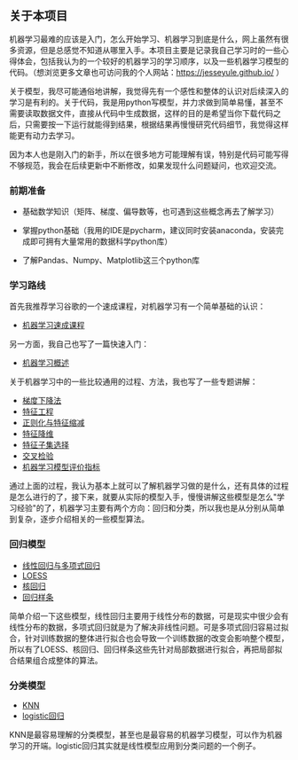 ## 关于本项目

机器学习最难的应该是入门，怎么开始学习、机器学习到底是什么，网上虽然有很多资源，但是总感觉不知道从哪里入手。本项目主要是记录我自己学习时的一些心得体会，包括我认为的一个较好的机器学习的学习顺序，以及一些机器学习模型的代码。（想浏览更多文章也可访问我的个人网站：https://jesseyule.github.io/ ）

关于模型，我尽可能通俗地讲解，我觉得先有一个感性和整体的认识对后续深入的学习是有利的。关于代码，我是用python写模型，并力求做到简单易懂，甚至不需要读取数据文件，直接从代码中生成数据，这样的目的是希望当你下载代码之后，只需要按一下运行就能得到结果，根据结果再慢慢研究代码细节，我觉得这样能更有动力去学习。

因为本人也是刚入门的新手，所以在很多地方可能理解有误，特别是代码可能写得不够规范，我会在后续更新中不断修改，如果发现什么问题疑问，也欢迎交流。



### 前期准备

* 基础数学知识（矩阵、梯度、偏导数等，也可遇到这些概念再去了解学习）

* 掌握python基础（我用的IDE是pycharm，建议同时安装anaconda，安装完成即可拥有大量常用的数据科学python库）

* 了解Pandas、Numpy、Matplotlib这三个python库

  

### 学习路线

首先我推荐学习谷歌的一个速成课程，对机器学习有一个简单基础的认识：

- [机器学习速成课程](https://developers.google.com/machine-learning/crash-course/?hl=zh-cn)

另一方面，我自己也写了一篇快速入门：

- [机器学习概述](https://jesseyule.github.io/ai/introduction/content.html)

关于机器学习中的一些比较通用的过程、方法，我也写了一些专题讲解：

- [梯度下降法](https://jesseyule.github.io/ai/gradientDescent/content.html)
- [特征工程](https://jesseyule.github.io/ai/featureEngineering/content.html)
- [正则化与特征缩减](https://jesseyule.github.io/ai/regularization/content.html)
- [特征降维](https://jesseyule.github.io/ai/dimensionReduction/content.html)
- [特征子集选择](https://jesseyule.github.io/ai/subsetSelection/content.html)
- [交叉检验](https://jesseyule.github.io/ai/crossValidation/content.html)
- [机器学习模型评价指标](https://jesseyule.github.io/ai/modelEvaluate/content.html)

通过上面的过程，我认为基本上就可以了解机器学习做的是什么，还有具体的过程是怎么进行的了，接下来，就要从实际的模型入手，慢慢讲解这些模型是怎么"学习经验"的了，机器学习主要有两个方向：回归和分类，所以我也是从分别从简单到复杂，逐步介绍相关的一些模型算法。

### 回归模型

- [线性回归与多项式回归](https://jesseyule.github.io/ai/linearRegression/content.html)
- [LOESS](https://jesseyule.github.io/ai/loess/content.html)
- [核回归](https://jesseyule.github.io/ai/kernelRegression/content.html)
- [回归样条](https://jesseyule.github.io/ai/regressionSplines/content.html)

简单介绍一下这些模型，线性回归主要用于线性分布的数据，可是现实中很少会有线性分布的数据，多项式回归就是为了解决非线性问题。可是多项式回归容易过拟合，针对训练数据的整体进行拟合也会导致一个训练数据的改变会影响整个模型，所以有了LOESS、核回归、回归样条这些先针对局部数据进行拟合，再把局部拟合结果组合成整体的算法。

### 分类模型

- [KNN](https://jesseyule.github.io/ai/knn/content.html)
- [logistic回归](https://jesseyule.github.io/ai/logisticRegression/content.html)

KNN是最容易理解的分类模型，甚至也是最容易的机器学习模型，可以作为机器学习的开端。logistic回归其实就是线性模型应用到分类问题的一个例子。